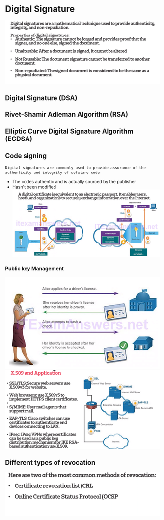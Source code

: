 # Digital Signature
![img_21.png](img_21.png)

## Digital Signature (DSA) 
## Rivet-Shamir Adleman Algorithm (RSA)
## Elliptic Curve Digital Signature Algorithm (ECDSA)

## Code signing
    Digital signatures are commonly used to provide assurance of the authenticity and integrity of sofwtare code
* The codes authentic and is actually sourced by the publisher
* Hasn't been modified
![img_22.png](img_22.png)

### Public key Management
![img_23.png](img_23.png)
![img_24.png](img_24.png)

## Different types of revocation 
![img_25.png](img_25.png)